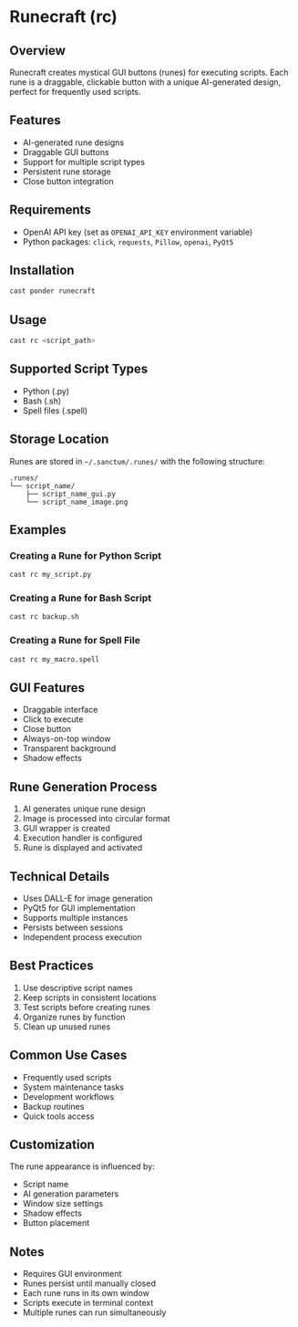 # Runecraft (rc)

## Overview
Runecraft creates mystical GUI buttons (runes) for executing scripts. Each rune is a draggable, clickable button with a unique AI-generated design, perfect for frequently used scripts.

## Features
- AI-generated rune designs
- Draggable GUI buttons
- Support for multiple script types
- Persistent rune storage
- Close button integration

## Requirements
- OpenAI API key (set as `OPENAI_API_KEY` environment variable)
- Python packages: `click`, `requests`, `Pillow`, `openai`, `PyQt5`

## Installation
```bash
cast ponder runecraft
```

## Usage
```bash
cast rc <script_path>
```

## Supported Script Types
- Python (.py)
- Bash (.sh)
- Spell files (.spell)

## Storage Location
Runes are stored in `~/.sanctum/.runes/` with the following structure:
```
.runes/
└── script_name/
    ├── script_name_gui.py
    └── script_name_image.png
```

## Examples

### Creating a Rune for Python Script
```bash
cast rc my_script.py
```

### Creating a Rune for Bash Script
```bash
cast rc backup.sh
```

### Creating a Rune for Spell File
```bash
cast rc my_macro.spell
```

## GUI Features
- Draggable interface
- Click to execute
- Close button
- Always-on-top window
- Transparent background
- Shadow effects

## Rune Generation Process
1. AI generates unique rune design
2. Image is processed into circular format
3. GUI wrapper is created
4. Execution handler is configured
5. Rune is displayed and activated

## Technical Details
- Uses DALL-E for image generation
- PyQt5 for GUI implementation
- Supports multiple instances
- Persists between sessions
- Independent process execution

## Best Practices
1. Use descriptive script names
2. Keep scripts in consistent locations
3. Test scripts before creating runes
4. Organize runes by function
5. Clean up unused runes

## Common Use Cases
- Frequently used scripts
- System maintenance tasks
- Development workflows
- Backup routines
- Quick tools access

## Customization
The rune appearance is influenced by:
- Script name
- AI generation parameters
- Window size settings
- Shadow effects
- Button placement

## Notes
- Requires GUI environment
- Runes persist until manually closed
- Each rune runs in its own window
- Scripts execute in terminal context
- Multiple runes can run simultaneously